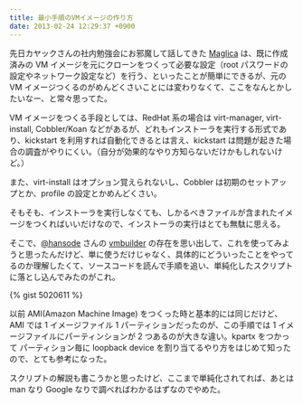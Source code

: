 ```yaml
---
title: 最小手順のVMイメージの作り方
date: 2013-02-24 12:29:37 +0900
---
```

先日カヤックさんの社内勉強会にお邪魔して話してきた [Maglica](http://www.slideshare.net/mizzy/maglica-techkayac) は、既に作成済みの VM イメージを元にクローンをつくって必要な設定（root パスワードの設定やネットワーク設定など）を行う、といったことが簡単にできるが、元の VM イメージつくるのがめんどくさいことには変わりなくて、ここをなんとかしたいなー、と常々思ってた。

VM イメージをつくる手段としては、RedHat 系の場合は virt-manager, virt-install, Cobbler/Koan などがあるが、どれもインストーラを実行する形式であり、kickstart を利用すれば自動化できるとは言え、kickstart は問題が起きた場合の調査がやりにくい。（自分が効果的なやり方知らないだけかもしれないけど。）

また、virt-install はオプション覚えられないし、Cobbler は初期のセットアップとか、profile の設定とかめんどくさい。

そもそも、インストーラを実行しなくても、しかるべきファイルが含まれたイメージをつくればいいだけなので、インストーラの実行はとても無駄に思える。

そこで、[@hansode](https://twitter.com/hansode) さんの [vmbuilder](https://github.com/hansode/vmbuilder) の存在を思い出して、これを使ってみようと思ったんだけど、単に使うだけじゃなく、具体的にどういったことをやってるのか理解したくて、ソースコードを読んで手順を追い、単純化したスクリプトに落とし込んでみたのがこれ。

{% gist 5020611 %}

以前 AMI(Amazon Machine Image) をつくった時と基本的には同じだけど、AMI では 1 イメージファイル 1 パーティションだったのが、この手順では 1 イメージファイルにパーティンションが 2 つあるのが大きな違い。kpartx をつかって パーティション毎に loopback device を割り当てるやり方をはじめて知ったので、とても参考になった。

スクリプトの解説も書こうかと思ったけど、ここまで単純化されてれば、あとは man なり Google なりで調べればわかるはずなのでやめた。
